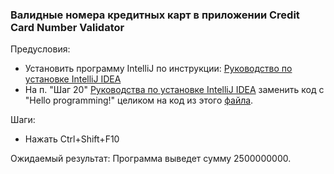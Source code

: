 ### Валидные номера кредитных карт в приложении Credit Card Number Validator

Предусловия:
* Установить программу IntelliJ по инструкции: [Руководство по установке IntelliJ IDEA](idea.md)
* На п. "Шаг 20" [Руководства по установке IntelliJ IDEA](idea.md) заменить код с "Hello programming!" целиком на код из этого [файла](code.txt).

Шаги:
* Нажать Ctrl+Shift+F10

Ожидаемый результат: Программа выведет сумму 2500000000.
